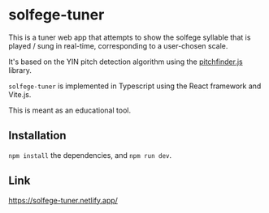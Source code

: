 # solfege-tuner
This is a tuner web app that attempts to show the solfege syllable that is played / sung in real-time, corresponding to a user-chosen scale.

It's based on the YIN pitch detection algorithm using the [pitchfinder.js](https://github.com/peterkhayes/pitchfinder) library.

`solfege-tuner` is implemented in Typescript using the React framework and Vite.js.

This is meant as an educational tool.

## Installation
`npm install` the dependencies, and `npm run dev`.

## Link
https://solfege-tuner.netlify.app/


